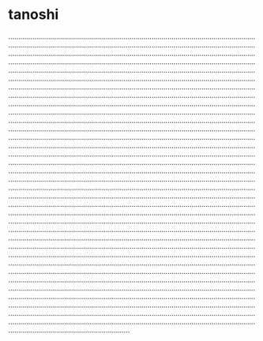 # tanoshi
.................................................................................................................................................................................................................................................................................................................................................................................................................................................................................................................................................................................................................................................................................................................................................................................................................................................................................................................................................................................................................................................................................................................................................................................................................................................................................................................................................................................................................................................................................................................................................................................................................................................................................................................................................................................................................................................................................................................................................................................................................................................................................................................................................................................................................................................................................................................................................................................................................................................................................................................................................................................................................................................................................................................................................................................................................................................................................................................................................................................................................................................................................................................................................................................................................................................................................................................................................................................................................................................................................................................................................................................................................................................................................................................................................................................................................................................................................................................................................................................................................................................................................................................................................................................................................................................................................................................................................................................................................................................................................................................................................................................